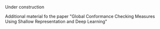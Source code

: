 
Under construction

Additional material fo the paper "Global Conformance Checking Measures Using Shallow Representation and Deep Learning"
